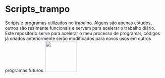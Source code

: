 # Scripts_trampo
Scripts e programas utilizados no trabalho.
Alguns são apenas estudos, outros são realmente funcionais e servem para acelerar o trabalho diário.
Este repositório serve para acelerar o meu processo de programar, códigos já criados anteriormente
serão modificados para novos usos em outros programas futuros.
<img width='100' height='100' src="https://cdn-icons-png.flaticon.com/512/6124/6124995.png"/> 

